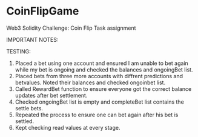 # CoinFlipGame
Web3 Solidity Challenge: Coin Flip Task assignment 



IMPORTANT NOTES:



TESTING:

1) Placed a bet using one account and ensured I am unable to bet again while my bet is ongoing and checked the balances and ongoingBet list.
2) Placed bets from three more accounts with diffrent predictions and betvalues. Noted their balances and checked ongoinbet list.
3) Called RewardBet function to ensure everyone got the correct balance updates after bet settlement.
4) Checked ongoingBet list is empty and completeBet list contains the settle bets.
5) Repeated the process to ensure one can bet again after his bet is settled.
6) Kept checking read values at every stage.
